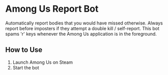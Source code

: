 # Among Us Report Bot

Automatically report bodies that you would have missed otherwise. Always report before imposters if they attempt a double kill / self-report.
This bot spams 'r' keys whenever the Among Us application is in the foreground.

## How to Use

1. Launch Among Us on Steam
2. Start the bot
